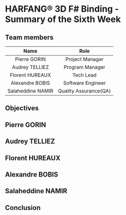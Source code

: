 # HARFANG® 3D F# Binding - Summary of the Sixth Week

## Team members

| Name | Role |
| :---: | :---: |
| Pierre GORIN | Project Manager |
| Audrey TELLIEZ | Program Manager |
| Florent HUREAUX | Tech Lead |
| Alexandre BOBIS | Software Engineer |
| Salaheddine NAMIR | Quality Assurance(QA) |

## Objectives

## Pierre GORIN

## Audrey TELLIEZ

## Florent HUREAUX

## Alexandre BOBIS

## Salaheddine NAMIR

## Conclusion
